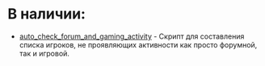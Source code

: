 # **В наличии:**
- [auto_check_forum_and_gaming_activity](https://github.com/4eDo/mybb/blob/main/auto_check_forum_and_gaming_activity/readme.md) - Скрипт для составления списка игроков, не проявляющих активности как просто форумной, так и игровой.
